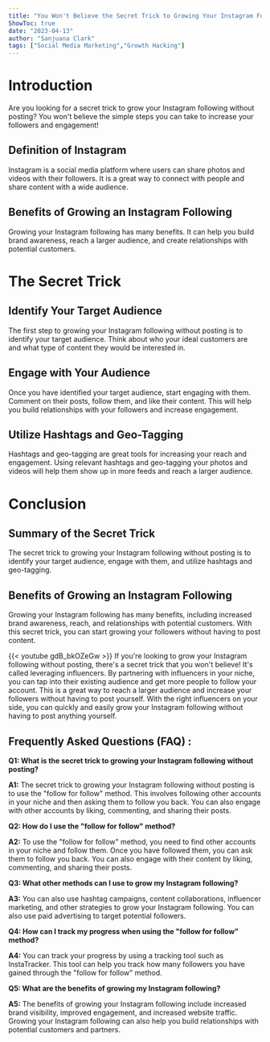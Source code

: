 ```yaml
---
title: "You Won't Believe the Secret Trick to Growing Your Instagram Following Without Posting!"
ShowToc: true 
date: "2023-04-13"
author: "Sanjuana Clark" 
tags: ["Social Media Marketing","Growth Hacking"]
---
```

# Introduction 
Are you looking for a secret trick to grow your Instagram following without posting? You won't believe the simple steps you can take to increase your followers and engagement!

## Definition of Instagram
Instagram is a social media platform where users can share photos and videos with their followers. It is a great way to connect with people and share content with a wide audience.

## Benefits of Growing an Instagram Following
Growing your Instagram following has many benefits. It can help you build brand awareness, reach a larger audience, and create relationships with potential customers.

# The Secret Trick

## Identify Your Target Audience
The first step to growing your Instagram following without posting is to identify your target audience. Think about who your ideal customers are and what type of content they would be interested in.

## Engage with Your Audience
Once you have identified your target audience, start engaging with them. Comment on their posts, follow them, and like their content. This will help you build relationships with your followers and increase engagement.

## Utilize Hashtags and Geo-Tagging
Hashtags and geo-tagging are great tools for increasing your reach and engagement. Using relevant hashtags and geo-tagging your photos and videos will help them show up in more feeds and reach a larger audience.

# Conclusion

## Summary of the Secret Trick
The secret trick to growing your Instagram following without posting is to identify your target audience, engage with them, and utilize hashtags and geo-tagging.

## Benefits of Growing an Instagram Following
Growing your Instagram following has many benefits, including increased brand awareness, reach, and relationships with potential customers. With this secret trick, you can start growing your followers without having to post content.

{{< youtube gdB_bkOZeGw >}} 
If you're looking to grow your Instagram following without posting, there's a secret trick that you won't believe! It's called leveraging influencers. By partnering with influencers in your niche, you can tap into their existing audience and get more people to follow your account. This is a great way to reach a larger audience and increase your followers without having to post yourself. With the right influencers on your side, you can quickly and easily grow your Instagram following without having to post anything yourself.

## Frequently Asked Questions (FAQ) :
**Q1: What is the secret trick to growing your Instagram following without posting?**

**A1:** The secret trick to growing your Instagram following without posting is to use the "follow for follow" method. This involves following other accounts in your niche and then asking them to follow you back. You can also engage with other accounts by liking, commenting, and sharing their posts.

**Q2: How do I use the "follow for follow" method?**

**A2:** To use the "follow for follow" method, you need to find other accounts in your niche and follow them. Once you have followed them, you can ask them to follow you back. You can also engage with their content by liking, commenting, and sharing their posts.

**Q3: What other methods can I use to grow my Instagram following?**

**A3:** You can also use hashtag campaigns, content collaborations, influencer marketing, and other strategies to grow your Instagram following. You can also use paid advertising to target potential followers.

**Q4: How can I track my progress when using the "follow for follow" method?**

**A4:** You can track your progress by using a tracking tool such as InstaTracker. This tool can help you track how many followers you have gained through the "follow for follow" method.

**Q5: What are the benefits of growing my Instagram following?**

**A5:** The benefits of growing your Instagram following include increased brand visibility, improved engagement, and increased website traffic. Growing your Instagram following can also help you build relationships with potential customers and partners.


